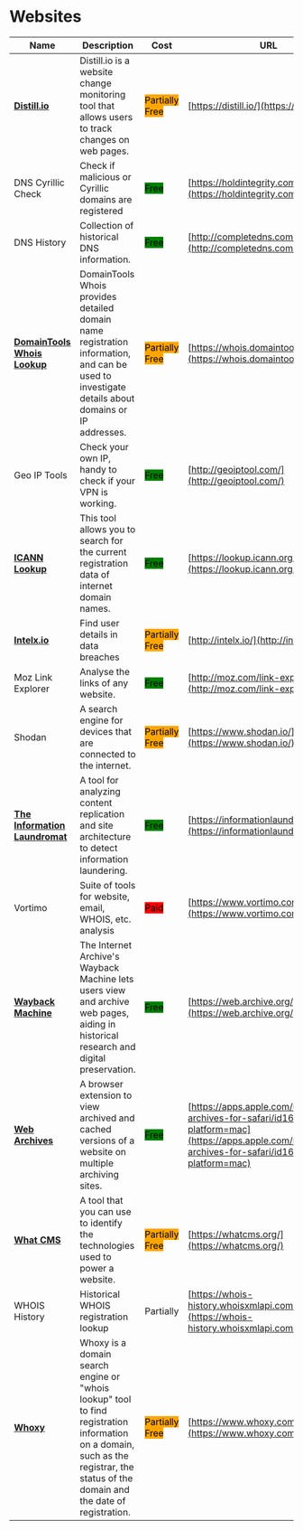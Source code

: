 # Websites

| Name | Description | Cost | URL |
| --- | --- | --- | --- |
| [**Distill.io**](../../tools/distill/README.md) | Distill.io is a website change monitoring tool that allows users to track changes on web pages. | <mark style="background-color:orange;">Partially Free</mark> | [https://distill.io/](https://distill.io/) |
| DNS Cyrillic Check | Check if malicious or Cyrillic domains are registered | <mark style="background-color:green;">Free</mark> | [https://holdintegrity.com/checker](https://holdintegrity.com/checker) |
| DNS History | Collection of historical DNS information. | <mark style="background-color:green;">Free</mark> | [http://completedns.com/](http://completedns.com/) |
| [**DomainTools Whois Lookup**](../../tools/domaintools-whois-lookup/README.md) | DomainTools Whois provides detailed domain name registration information, and can be used to investigate details about domains or IP addresses. | <mark style="background-color:orange;">Partially Free</mark> | [https://whois.domaintools.com/](https://whois.domaintools.com/) |
| Geo IP Tools | Check your own IP, handy to check if your VPN is working. | <mark style="background-color:green;">Free</mark> | [http://geoiptool.com/](http://geoiptool.com/) |
| [**ICANN Lookup**](../../tools/icann-lookup/README.md) | This tool allows you to search for the current registration data of internet domain names. | <mark style="background-color:green;">Free</mark> | [https://lookup.icann.org/](https://lookup.icann.org/) |
| [**Intelx.io**](../../tools/intelx.io/README.md) | Find user details in data breaches | <mark style="background-color:orange;">Partially Free</mark> | [http://intelx.io/](http://intelx.io/) |
| Moz Link Explorer | Analyse the links of any website. | <mark style="background-color:green;">Free</mark> | [http://moz.com/link-explorer](http://moz.com/link-explorer) |
| Shodan | A search engine for devices that are connected to the internet. | <mark style="background-color:orange;">Partially Free</mark> | [https://www.shodan.io/](https://www.shodan.io/) |
| [**The Information Laundromat**](../../tools/the-information-laundromat/README.md) | A tool for analyzing content replication and site architecture to detect information laundering. | <mark style="background-color:green;">Free</mark> | [https://informationlaundromat.com](https://informationlaundromat.com) |
| Vortimo | Suite of tools for website, email, WHOIS, etc. analysis | <mark style="background-color:red;">Paid</mark> | [https://www.vortimo.com/](https://www.vortimo.com/) |
| [**Wayback Machine**](../../tools/internet-archive/README.md) | The Internet Archive's Wayback Machine lets users view and archive web pages, aiding in historical research and digital preservation. | <mark style="background-color:green;">Free</mark> | [https://web.archive.org/](https://web.archive.org/) |
| [**Web Archives**](../../tools/web-archives/README.md) | A browser extension to view archived and cached versions of a website on multiple archiving sites. | <mark style="background-color:green;">Free</mark> | [https://apps.apple.com/us/app/web-archives-for-safari/id1603181853?platform=mac](https://apps.apple.com/us/app/web-archives-for-safari/id1603181853?platform=mac) |
| [**What CMS**](../../tools/what-cms/README.md) | A tool that you can use to identify the technologies used to power a website. | <mark style="background-color:orange;">Partially Free</mark> | [https://whatcms.org/](https://whatcms.org/) |
| WHOIS History | Historical WHOIS registration lookup | Partially | [https://whois-history.whoisxmlapi.com/](https://whois-history.whoisxmlapi.com/) |
| [**Whoxy**](../../tools/whoxy/README.md) | Whoxy is a domain search engine or "whois lookup" tool to find registration information on a domain, such as the registrar, the status of the domain and the date of registration. | <mark style="background-color:orange;">Partially Free</mark> | [https://www.whoxy.com/](https://www.whoxy.com/) |